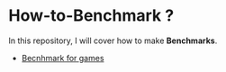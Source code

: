 # How-to-Benchmark ?
In this repository, I will cover how to make **Benchmarks**.
 * [Becnhmark for games](GameBench.md)
